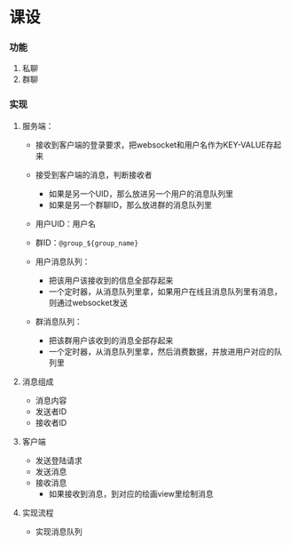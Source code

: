 # 课设

### 功能

1. 私聊
2. 群聊

### 实现
1. 服务端：
    * 接收到客户端的登录要求，把websocket和用户名作为KEY-VALUE存起来
    * 接受到客户端的消息，判断接收者
        * 如果是另一个UID，那么放进另一个用户的消息队列里
        * 如果是另一个群聊ID，那么放进群的消息队列里

    * 用户UID：用户名
    * 群ID：`@group_${group_name}`

    * 用户消息队列：
        * 把该用户该接收到的信息全部存起来
        * 一个定时器，从消息队列里拿，如果用户在线且消息队列里有消息，则通过websocket发送
    * 群消息队列：
        * 把该群用户该收到的消息全部存起来
        * 一个定时器，从消息队列里拿，然后消费数据，并放进用户对应的队列里

2. 消息组成
    * 消息内容
    * 发送者ID
    * 接收者ID

3. 客户端
    * 发送登陆请求
    * 发送消息
    * 接收消息
        * 如果接收到消息，到对应的绘画view里绘制消息

4. 实现流程
    * 实现消息队列